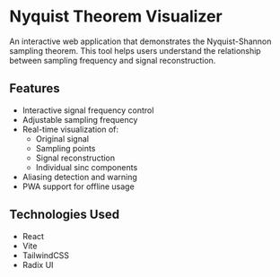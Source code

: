 # Nyquist Theorem Visualizer

An interactive web application that demonstrates the Nyquist-Shannon sampling theorem. This tool helps users understand the relationship between sampling frequency and signal reconstruction.

## Features

- Interactive signal frequency control
- Adjustable sampling frequency
- Real-time visualization of:
  - Original signal
  - Sampling points
  - Signal reconstruction
  - Individual sinc components
- Aliasing detection and warning
- PWA support for offline usage

## Technologies Used

- React
- Vite
- TailwindCSS
- Radix UI 